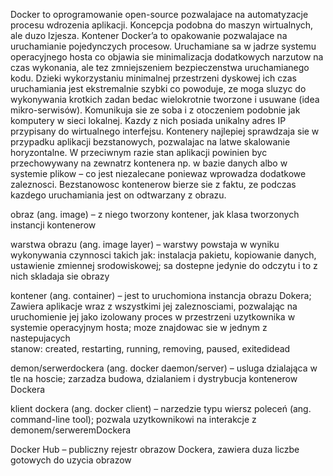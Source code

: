 Docker to oprogramowanie open-source pozwalajace na automatyzacje procesu wdrozenia aplikacji. Koncepcja podobna do maszyn wirtualnych, ale duzo lzjesza. 
Kontener Docker’a to opakowanie pozwalajace na uruchamianie pojedynczych procesow. Uruchamiane  sa  w  jadrze systemu operacyjnego hosta co objawia sie 
minimalizacja dodatkowych narzutow na czas wykonania, ale tez zmniejszeniem bezpieczenstwa uruchamianego kodu. Dzieki wykorzystaniu minimalnej przestrzeni dyskowej 
ich czas uruchamiania jest ekstremalnie szybki co powoduje, ze moga sluzyc do wykonywania krotkich zadan bedac wielokrotnie tworzone i usuwane (idea  mikro-serwisów).
Komunikuja sie ze soba i z otoczeniem podobnie jak komputery w sieci lokalnej. Kazdy z nich posiada unikalny adres IP przypisany do wirtualnego interfejsu. 
Kontenery najlepiej sprawdzaja sie w przypadku aplikacji bezstanowych, pozwalajac na latwe skalowanie horyzontalne. W przeciwnym razie stan aplikacji powinien 
byc przechowywany na zewnatrz kontenera np. w bazie danych albo w systemie plikow – co jest niezalecane poniewaz wprowadza dodatkowe zaleznosci. 
Bezstanowosc kontenerow bierze sie z faktu, ze podczas kazdego uruchamiania jest on odtwarzany z obrazu.


obraz (ang. image) – z niego tworzony kontener, jak klasa tworzonych instancji kontenerow

warstwa obrazu (ang. image layer) – warstwy powstaja w wyniku wykonywania czynnosci takich jak: instalacja pakietu, kopiowanie danych, 
                                    ustawienie zmiennej srodowiskowej; sa dostepne jedynie do odczytu i to z nich skladaja sie obrazy
                        
kontener (ang. container) – jest to uruchomiona instancja obrazu Dokera; Zawiera aplikacje wraz z wszystkimi jej zaleznosciami, pozwalając na uruchomienie 
                            jej jako izolowany proces w przestrzeni uzytkownika w systemie operacyjnym  hosta; moze  znajdowac  sie  w  jednym  z  nastepujacych  
                            stanow: created, restarting, running, removing, paused, exitedidead
                      
demon/serwerdockera (ang. docker  daemon/server) – usluga dzialająca w tle na hoscie; zarzadza budowa, dzialaniem i dystrybucja kontenerow Dockera

klient  dockera (ang. docker  client) – narzedzie typu wiersz  poleceń (ang. command-line  tool); pozwala uzytkownikowi na interakcje z demonem/serweremDockera

Docker Hub – publiczny rejestr obrazow Dockera, zawiera duza liczbe gotowych do uzycia obrazow

